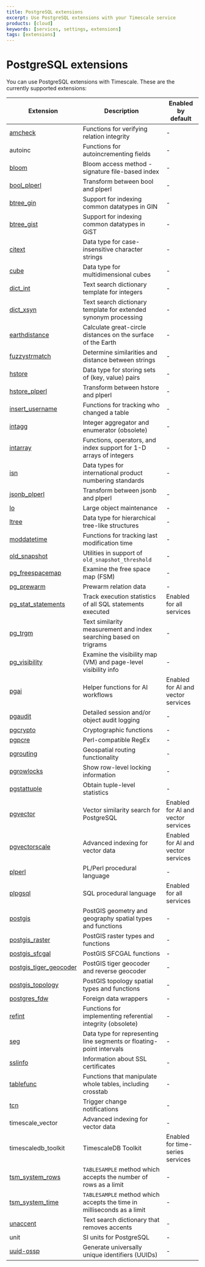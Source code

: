 ```yaml
---
title: PostgreSQL extensions
excerpt: Use PostgreSQL extensions with your Timescale service
products: [cloud]
keywords: [services, settings, extensions]
tags: [extensions]
---
```


# PostgreSQL extensions

You can use PostgreSQL extensions with Timescale. These are the currently
supported extensions:

<!-- vale Vale.Spelling = NO -->

| Extension                                        | Description                                                            | Enabled by default                 |
|--------------------------------------------------|------------------------------------------------------------------------|------------------------------------|
| [amcheck][amcheck]                               | Functions for verifying relation integrity                             | -                                  | 
| autoinc                                          | Functions for autoincrementing fields                                  | -                                  | 
| [bloom][bloom]                                   | Bloom access method - signature file-based index                       | -                                  |
| [bool_plperl][bool_plper]                        | Transform between bool and plperl                                      | -                                  | 
| [btree_gin][btree_gin]                           | Support for indexing common datatypes in GIN                           | -                                  |
| [btree_gist][btree_gist]                         | Support for indexing common datatypes in GiST                          | -                                  |
| [citext][citext]                                 | Data type for case-insensitive character strings                       | -                                  |
| [cube][cube]                                     | Data type for multidimensional cubes                                   | -                                  |
| [dict_int][dict_int]                             | Text search dictionary template for integers                           | -                                  |
| [dict_xsyn][dict_xsyn]                           | Text search dictionary template for extended synonym processing        | -                                  |
| [earthdistance][earthdistance]                   | Calculate great-circle distances on the surface of the Earth           | -                                  |
| [fuzzystrmatch][fuzzystrmatch]                   | Determine similarities and distance between strings                    | -                                  |
| [hstore][hstore]                                 | Data type for storing sets of (key, value) pairs                       | -                                  |
| [hstore_plperl][hstore]                          | Transform between hstore and plperl                                    | -                                  |
| [insert_username][insert_username]               | Functions for tracking who changed a table                             | -                                  |
| [intagg][intagg]                                 | Integer aggregator and enumerator (obsolete)                           | -                                  |
| [intarray][intarray]                             | Functions, operators, and index support for 1-D arrays of integers     | -                                  |
| [isn][isn]                                       | Data types for international product numbering standards               | -                                  |
| [jsonb_plperl][jsonb_plperl]                     | Transform between jsonb and plperl                                     | -                                  | 
| [lo][lo]                                         | Large object maintenance                                               | -                                  |
| [ltree][ltree]                                   | Data type for hierarchical tree-like structures                        | -                                  |
| [moddatetime][moddatetime]                       | Functions for tracking last modification time                          | -                                  |
| [old_snapshot][old_snapshot]                     | Utilities in support of `old_snapshot_threshold`                       | -                                  |
| [pg_freespacemap][pg_freespacemap]               | Examine the free space map (FSM)                                       | -                                  |
| [pg_prewarm][pg_prewarm]                         | Prewarm relation data                                                  | -                                  |
| [pg_stat_statements][pg_stat_statements]         | Track execution statistics of all SQL statements executed              | Enabled for all services           |
| [pg_trgm][pg_trgm]                               | Text similarity measurement and index searching based on trigrams      | -                                  |
| [pg_visibility][pg_visibility]                   | Examine the visibility map (VM) and page-level visibility info         | -                                  |
| [pgai][pgai]                                     | Helper functions for AI workflows                                      | Enabled for AI and vector services |
| [pgaudit][pgaudit]                               | Detailed session and/or object audit logging                           | -                                  |
| [pgcrypto][pgcrypto]                             | Cryptographic functions                                                | -                                  |
| [pgpcre][pgpcre]                                 | Perl-compatible RegEx                                                  | -                                  |
| [pgrouting][pgrouting]                           | Geospatial routing functionality                                       | -                                  |
| [pgrowlocks][pgrowlocks]                         | Show row-level locking information                                     | -                                  |
| [pgstattuple][pgstattuple]                       | Obtain tuple-level statistics                                          | -                                  |
| [pgvector][pgvector]                             | Vector similarity search for PostgreSQL                                | Enabled for AI and vector services |
| [pgvectorscale][pgvectorscale]                   | Advanced indexing for vector data                                      | Enabled for AI and vector services | 
| [plperl][plperl]                                 | PL/Perl procedural language                                            | -                                  |
| [plpgsql][plpgsql]                               | SQL procedural language                                                | Enabled for all services           |
| [postgis][postgis]                               | PostGIS geometry and geography spatial types and functions             | -                                  |
| [postgis_raster][postgis_raster]                 | PostGIS raster types and functions                                     | -                                  |
| [postgis_sfcgal][postgis_sfcgal]                 | PostGIS SFCGAL functions                                               | -                                  |
| [postgis_tiger_geocoder][postgis_tiger_geocoder] | PostGIS tiger geocoder and reverse geocoder                            | -                                  |
| [postgis_topology][postgis_topology]             | PostGIS topology spatial types and functions                           | -                                  |
| [postgres_fdw][postgres-fdw]                     | Foreign data wrappers                                                  | -                                  |
| [refint][refint]                                 | Functions for implementing referential integrity (obsolete)            | -                                  |
| [seg][seg]                                       | Data type for representing line segments or floating-point intervals   | -                                  |
| [sslinfo][sslinfo]                               | Information about SSL certificates                                     | -                                  |
| [tablefunc][tablefunc]                           | Functions that manipulate whole tables, including crosstab             | -                                  |
| [tcn][tcn]                                       | Trigger change notifications                                           | -                                  |
| timescale_vector                                 | Advanced indexing for vector data                                      | -                                  |
| timescaledb_toolkit                              | TimescaleDB Toolkit                                                    | Enabled for time-series services   |
| [tsm_system_rows][tsm_system_rows]               | `TABLESAMPLE` method which accepts the number of rows as a limit       | -                                  |
| [tsm_system_time][tsm_system_time]               | `TABLESAMPLE` method which accepts the time in milliseconds as a limit | -                                  |
| [unaccent][unaccent]                             | Text search dictionary that removes accents                            | -                                  |
| unit                                             | SI units for PostgreSQL                                                | -                                  |
| [uuid-ossp][uuid-ossp]                           | Generate universally unique identifiers (UUIDs)                        | -                                  |

<!-- vale Vale.Spelling = YES -->

[amcheck]: https://www.postgresql.org/docs/current/amcheck.html
[bloom]: https://www.postgresql.org/docs/current/bloom.html
[bool_plper]: https://www.postgresql.org/docs/17/plperl-funcs.html
[btree_gin]: https://www.postgresql.org/docs/current/btree-gin.html
[btree_gist]: https://www.postgresql.org/docs/current/btree-gist.html
[citext]: https://www.postgresql.org/docs/current/citext.html
[cube]: https://www.postgresql.org/docs/current/cube.html
[dict_int]: https://www.postgresql.org/docs/current/dict-int.html
[dict_xsyn]: https://www.postgresql.org/docs/current/dict-xsyn.html
[earthdistance]: https://www.postgresql.org/docs/current/earthdistance.html
[fuzzystrmatch]: https://www.postgresql.org/docs/current/fuzzystrmatch.html
[hstore]: https://www.postgresql.org/docs/current/hstore.html
[insert_username]: https://www.postgresql.org/docs/current/contrib-spi.html#CONTRIB-SPI-INSERT-USERNAME
[intagg]: https://www.postgresql.org/docs/current/intagg.html
[intarray]: https://www.postgresql.org/docs/current/intarray.html
[isn]: https://www.postgresql.org/docs/current/isn.html
[jsonb_plperl]: https://www.postgresql.org/docs/current/datatype-json.html#DATATYPE-JSON-TRANSFORMS
[lo]: https://www.postgresql.org/docs/current/lo.html
[ltree]: https://www.postgresql.org/docs/current/ltree.html
[moddatetime]: https://www.postgresql.org/docs/current/contrib-spi.html#CONTRIB-SPI-MODDATETIME
[old_snapshot]: https://www.postgresql.org/docs/16/oldsnapshot.html
[pg_freespacemap]: https://www.postgresql.org/docs/current/pgfreespacemap.html
[pg_prewarm]: https://www.postgresql.org/docs/current/pgprewarm.html
[pg_stat_statements]: https://www.postgresql.org/docs/current/pgstatstatements.html
[pg_trgm]: https://www.postgresql.org/docs/current/pgtrgm.html
[pg_visibility]: https://www.postgresql.org/docs/current/pgvisibility.html
[pgai]: /ai/:currentVersion:/
[pgaudit]: https://www.pgaudit.org/
[pgpcre]: https://github.com/petere/pgpcre
[pgrouting]: https://pgrouting.org/
[pgrowlocks]: https://www.postgresql.org/docs/current/pgrowlocks.html
[pgstattuple]: https://www.postgresql.org/docs/current/pgstattuple.html
[pgvector]: /use-timescale/:currentVersion:/extensions/pgvector/
[pgvectorscale]: https://github.com/timescale/pgvectorscale
[plperl]: https://www.postgresql.org/docs/current/plperl.html
[plpgsql]: https://www.postgresql.org/docs/current/plpgsql.html
[postgis]: /use-timescale/:currentVersion:/extensions/postgis/
[postgis_raster]: https://postgis.net/docs/RT_reference.html
[postgis_sfcgal]: https://postgis.net/docs/reference_sfcgal.html
[postgis_tiger_geocoder]: https://postgis.net/docs/Extras.html#Tiger_Geocoder
[postgis_topology]: https://postgis.net/workshops/postgis-intro/topology.html
[postgres-fdw]: /use-timescale/:currentVersion:/schema-management/foreign-data-wrappers/
[refint]: https://postgrespro.com/docs/postgresql/9.6/contrib-spi#idp144721
[seg]: https://www.postgresql.org/docs/current/seg.html
[pgcrypto]: /use-timescale/:currentVersion:/extensions/pgcrypto/
[sslinfo]: https://www.postgresql.org/docs/current/sslinfo.html
[tablefunc]: https://www.postgresql.org/docs/current/tablefunc.html
[tcn]: https://www.postgresql.org/docs/current/tcn.html
[tsm_system_rows]: https://www.postgresql.org/docs/current/tsm-system-rows.html
[tsm_system_time]: https://www.postgresql.org/docs/current/tsm-system-time.html
[unaccent]: https://www.postgresql.org/docs/current/unaccent.html
[uuid-ossp]: https://www.postgresql.org/docs/current/uuid-ossp.html 
